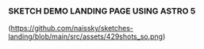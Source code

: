 ### SKETCH DEMO LANDING PAGE USING ASTRO 5
(https://github.com/naissky/sketches-landing/blob/main/src/assets/429shots_so.png)
